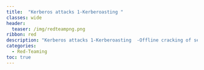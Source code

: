 ```yaml
---
title:  "Kerberos attacks 1-Kerberoasting "
classes: wide
header:
  teaser: /img/redteampng.png
ribbon: red
description: "Kerberos attacks 1-Kerberoasting  -Offline cracking of service account passwords"
categories:
  - Red-Teaming
toc: true
---
```

